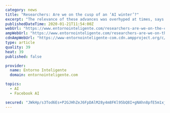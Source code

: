 ```yaml
---
category: news
title: "Researchers: Are we on the cusp of an ‘AI winter’?"
excerpt: "The relevance of these advances was overhyped at times, says ex-DeepMinder Edward Grefenstette, who now works in the Facebook AI Research group as a research scientist. Image copyright Facebook Image caption Edward Grefenstette is a research scientist at Facebook in London “The field has come a very long way in the past decade, but we are ..."
publishedDateTime: 2020-01-21T11:54:00Z
webUrl: "https://www.entornointeligente.com/researchers-are-we-on-the-cusp-of-an-ai-winter/"
ampWebUrl: "https://www.entornointeligente.com/researchers-are-we-on-the-cusp-of-an-ai-winter/amp/"
cdnAmpWebUrl: "https://www-entornointeligente-com.cdn.ampproject.org/c/s/www.entornointeligente.com/researchers-are-we-on-the-cusp-of-an-ai-winter/amp/"
type: article
quality: 39
heat: 39
published: false

provider:
  name: Entorno Inteligente
  domain: entornointeligente.com

topics:
  - AI
  - Facebook AI

secured: "JWkHp/s3Tod6Es+P2GJHhZeJ6FpDAlM28y4m8FKl95bQ8I+gNAhn8pfE5m1xjft2Hoq/RtoRvWPm7tBoUJN0nNdQ/PIf4MW3545ggVCBv3RGSXQcqjHh/JUI6p+45Iq/SVEhlcOUw2kQjAVDguNhEzL5m9ckX4VeXV7/jiE9YwofrZu3/l1QTffaQHsYgFduJAyYePfIIbf97FuvQGI82H2bFDkGqYADg6XbkmL79uBE5nf8EAt+IG1Kz8mTrd+m2U9UgcfmTmsq5MlGkCi2QJ/K8buggnfpVCmYbIGA+Mc=;2K6Ddee7QR+h0RM810BMpw=="
---
```


